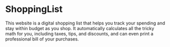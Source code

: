 # ShoppingList
This website is a digital shopping list that helps you track your spending and stay within budget as you shop. It automatically calculates all the tricky math for you, including taxes, tips, and discounts, and can even print a professional bill of your purchases.
